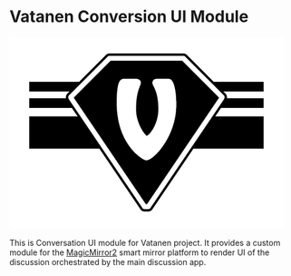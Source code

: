 # Vatanen Conversion UI Module

![Logo](logo.png)

This is Conversation UI module for Vatanen project. It provides a custom module for the [MagicMirror2](https://magicmirror.builders/) smart mirror platform to render UI of the discussion orchestrated by the main discussion app.
